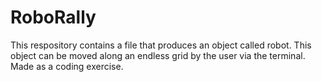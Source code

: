 # RoboRally
This respository contains a file that produces an object called robot. This object can be moved along an endless grid by the user via the terminal. Made as a coding exercise.
